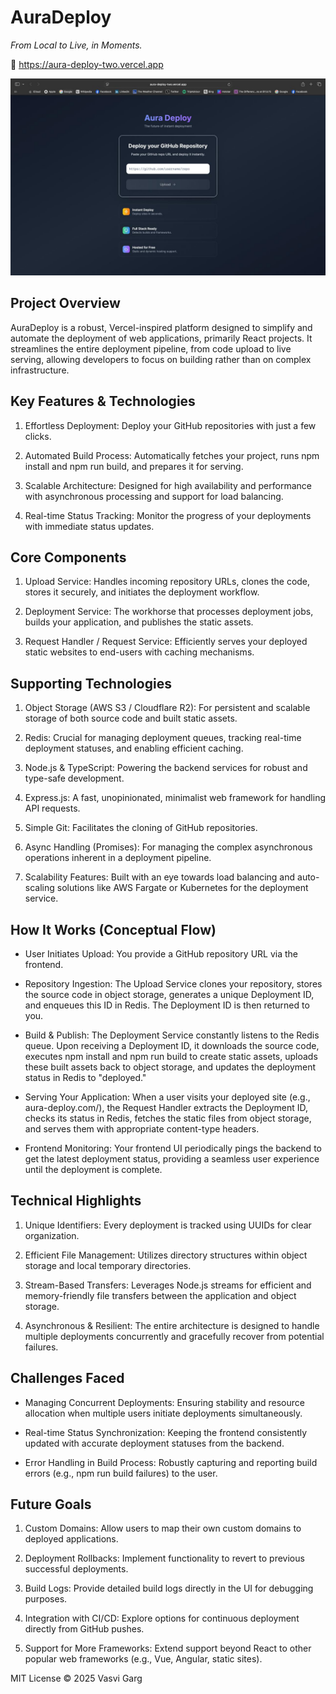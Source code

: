 # AuraDeploy

_From Local to Live, in Moments._

🔗 https://aura-deploy-two.vercel.app

![AuraDeploy Preview](./assets/landing.jpg)

## Project Overview

AuraDeploy is a robust, Vercel-inspired platform designed to simplify and automate the deployment of web applications, primarily React projects. It streamlines the entire deployment pipeline, from code upload to live serving, allowing developers to focus on building rather than on complex infrastructure.

## Key Features & Technologies

1. Effortless Deployment: Deploy your GitHub repositories with just a few clicks.

2. Automated Build Process: Automatically fetches your project, runs npm install and npm run build, and prepares it for serving.

3. Scalable Architecture: Designed for high availability and performance with asynchronous processing and support for load balancing.

4. Real-time Status Tracking: Monitor the progress of your deployments with immediate status updates.

## Core Components

1. Upload Service: Handles incoming repository URLs, clones the code, stores it securely, and initiates the deployment workflow.

2. Deployment Service: The workhorse that processes deployment jobs, builds your application, and publishes the static assets.

3. Request Handler / Request Service: Efficiently serves your deployed static websites to end-users with caching mechanisms.

## Supporting Technologies

1. Object Storage (AWS S3 / Cloudflare R2): For persistent and scalable storage of both source code and built static assets.

2. Redis: Crucial for managing deployment queues, tracking real-time deployment statuses, and enabling efficient caching.

3. Node.js & TypeScript: Powering the backend services for robust and type-safe development.

4. Express.js: A fast, unopinionated, minimalist web framework for handling API requests.

5. Simple Git: Facilitates the cloning of GitHub repositories.

6. Async Handling (Promises): For managing the complex asynchronous operations inherent in a deployment pipeline.

7. Scalability Features: Built with an eye towards load balancing and auto-scaling solutions like AWS Fargate or Kubernetes for the deployment service.

## How It Works (Conceptual Flow)

- User Initiates Upload: You provide a GitHub repository URL via the frontend.

- Repository Ingestion: The Upload Service clones your repository, stores the source code in object storage, generates a unique Deployment ID, and enqueues this ID in Redis. The Deployment ID is then returned to you.

- Build & Publish: The Deployment Service constantly listens to the Redis queue. Upon receiving a Deployment ID, it downloads the source code, executes npm install and npm run build to create static assets, uploads these built assets back to object storage, and updates the deployment status in Redis to "deployed."

- Serving Your Application: When a user visits your deployed site (e.g., aura-deploy.com/<Deployment-ID>), the Request Handler extracts the Deployment ID, checks its status in Redis, fetches the static files from object storage, and serves them with appropriate content-type headers.

- Frontend Monitoring: Your frontend UI periodically pings the backend to get the latest deployment status, providing a seamless user experience until the deployment is complete.

## Technical Highlights

1. Unique Identifiers: Every deployment is tracked using UUIDs for clear organization.

2. Efficient File Management: Utilizes directory structures within object storage and local temporary directories.

3. Stream-Based Transfers: Leverages Node.js streams for efficient and memory-friendly file transfers between the application and object storage.

4. Asynchronous & Resilient: The entire architecture is designed to handle multiple deployments concurrently and gracefully recover from potential failures.

## Challenges Faced

- Managing Concurrent Deployments: Ensuring stability and resource allocation when multiple users initiate deployments simultaneously.

- Real-time Status Synchronization: Keeping the frontend consistently updated with accurate deployment statuses from the backend.

- Error Handling in Build Process: Robustly capturing and reporting build errors (e.g., npm run build failures) to the user.

## Future Goals

1. Custom Domains: Allow users to map their own custom domains to deployed applications.

2. Deployment Rollbacks: Implement functionality to revert to previous successful deployments.

3. Build Logs: Provide detailed build logs directly in the UI for debugging purposes.

4. Integration with CI/CD: Explore options for continuous deployment directly from GitHub pushes.

5. Support for More Frameworks: Extend support beyond React to other popular web frameworks (e.g., Vue, Angular, static sites).

MIT License © 2025 Vasvi Garg
